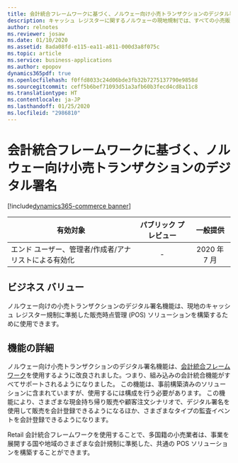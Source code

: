 ```yaml
---
title: 会計統合フレームワークに基づく、ノルウェー向け小売トランザクションのデジタル署名
description: キャッシュ レジスターに関するノルウェーの現地規制では、すべての小売販売にデジタル署名をし、署名の抜粋をその販売の顧客用領収書に印刷することが義務付けられています。 この機能は、会計統合フレームワークを拡張することで、デジタル署名の要件に対応するものです。
author: relnotes
ms.reviewer: josaw
ms.date: 01/10/2020
ms.assetid: 8ada08fd-e115-ea11-a811-000d3a8f075c
ms.topic: article
ms.service: business-applications
ms.author: epopov
dynamics365pdf: true
ms.openlocfilehash: f0ffd8033c24d06bde3fb32b7275137790e9858d
ms.sourcegitcommit: ceff5b6bef71093d51a3afb60b3fecd4cd8a11c8
ms.translationtype: HT
ms.contentlocale: ja-JP
ms.lasthandoff: 01/25/2020
ms.locfileid: "2986810"
---
```

# <a name="digital-signing-of-retail-transactions-for-norway-based-on-the-fiscal-integration-framework"></a>会計統合フレームワークに基づく、ノルウェー向け小売トランザクションのデジタル署名
[!include[dynamics365-commerce banner](../includes/dynamics365-commerce.md)]

| 有効対象    |  パブリック プレビュー | 一般提供 | 
| ---------- | :----------: |:----------: |
|エンド ユーザー、管理者/作成者/アナリストによる有効化|-| 2020 年 7 月|


## <a name="business-value"></a>ビジネス バリュー
<!-- bv start -->
ノルウェー向けの小売トランザクションのデジタル署名機能は、現地のキャッシュ レジスター規制に準拠した販売時点管理 (POS) ソリューションを構築するために使用できます。
<!-- bv end -->



## <a name="feature-details"></a>機能の詳細
<!--feature detail start -->
ノルウェー向け小売トランザクションのデジタル署名機能は、[会計統合フレームワーク](https://docs.microsoft.com/dynamics365/retail/localizations/fiscal-integration-for-retail-channel)を使用するように改良されました。つまり、組み込みの会計統合機能がすべてサポートされるようになりました。 この機能は、事前構築済みのソリューションに含まれていますが、使用するには構成を行う必要があります。 この機能により、さまざまな現金持ち帰り販売や顧客注文シナリオで、デジタル署名を使用して販売を会計登録できるようになるほか、さまざまなタイプの監査イベントを会計登録できるようになります。

Retail 会計統合フレームワークを使用することで、多国籍の小売業者は、事業を展開する国や地域のさまざまな会計規制に準拠した、共通の POS ソリューションを構築することができます。
<!--feature detail end -->









